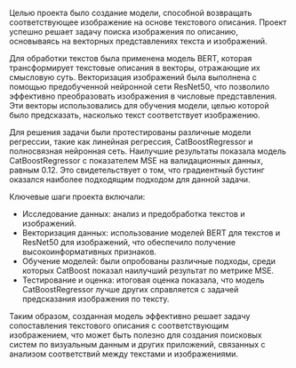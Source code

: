 Целью проекта было создание модели, способной возвращать соответствующее изображение на основе текстового описания. 
Проект успешно решает задачу поиска изображения по описанию, основываясь на векторных представлениях текста и изображений.

Для обработки текстов была применена модель BERT, которая трансформирует текстовые описания в векторы, отражающие их смысловую суть. 
Векторизация изображений была выполнена с помощью предобученной нейронной сети ResNet50, что позволило эффективно преобразовать изображения в числовые представления.
Эти векторы использовались для обучения модели, целью которой было предсказать, насколько текст соответствует изображению.

Для решения задачи были протестированы различные модели регрессии, такие как линейная регрессия, CatBoostRegressor и полносвязная нейронная сеть. 
Наилучшие результаты показала модель CatBoostRegressor с показателем MSE на валидационных данных, равным 0.12. 
Это свидетельствует о том, что градиентный бустинг оказался наиболее подходящим подходом для данной задачи.

Ключевые шаги проекта включали:
* Исследование данных: анализ и предобработка текстов и изображений.
* Векторизация данных: использование моделей BERT для текстов и ResNet50 для изображений, что обеспечило получение высокоинформативных признаков.
* Обучение моделей: были опробованы различные подходы, среди которых CatBoost показал наилучший результат по метрике MSE.
* Тестирование и оценка: итоговая оценка показала, что модель CatBoostRegressor лучше других справляется с задачей предсказания изображения по тексту.
  
Таким образом, созданная модель эффективно решает задачу сопоставления текстового описания с соответствующим изображением, что может быть
полезно для создания поисковых систем по визуальным данным и других приложений, связанных с анализом соответствий между текстами и изображениями.
